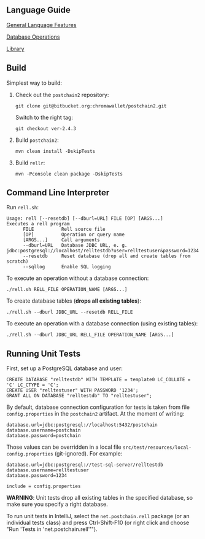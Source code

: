 ## Language Guide

[General Language Features](doc/guide/general.rst)

[Database Operations](doc/guide/database.rst)

[Library](doc/guide/library.rst)

## Build

Simplest way to build:

1. Check out the `postchain2` repository:  
    ```
    git clone git@bitbucket.org:chromawallet/postchain2.git
    ```  
    Switch to the right tag:  
    ```
    git checkout ver-2.4.3
    ```
2. Build `postchain2`:  
    ```
    mvn clean install -DskipTests
    ```
3. Build `rellr`:  
    ```
    mvn -Pconsole clean package -DskipTests
    ```

## Command Line Interpreter

Run `rell.sh`:

```
Usage: rell [--resetdb] [--dburl=URL] FILE [OP] [ARGS...]
Executes a rell program
      FILE          Rell source file
      [OP]          Operation or query name
      [ARGS...]     Call arguments
      --dburl=URL   Database JDBC URL, e. g. jdbc:postgresql://localhost/relltestdb?user=relltestuser&password=1234
      --resetdb     Reset database (drop all and create tables from scratch)
      --sqllog      Enable SQL logging
```

To execute an operation without a database connection:

```
./rell.sh RELL_FILE OPERATION_NAME [ARGS...]
```

To create database tables (**drops all existing tables**):

```
./rell.sh --dburl JDBC_URL --resetdb RELL_FILE
```

To execute an operation with a database connection (using existing tables):

```
./rell.sh --dburl JDBC_URL RELL_FILE OPERATION_NAME [ARGS...]
```

## Running Unit Tests

First, set up a PostgreSQL database and user:

```
CREATE DATABASE "relltestdb" WITH TEMPLATE = template0 LC_COLLATE = 'C' LC_CTYPE = 'C';
CREATE USER "relltestuser" WITH PASSWORD '1234';
GRANT ALL ON DATABASE "relltestdb" TO "relltestuser";
```

By default, database connection configuration for tests is taken from file `config.properties` in the `postchain2` artifact. At the moment of writing:

```
database.url=jdbc:postgresql://localhost:5432/postchain
database.username=postchain
database.password=postchain
```

Those values can be overridden in a local file `src/test/resources/local-config.properties` (git-ignored). For example:

```
database.url=jdbc:postgresql://test-sql-server/relltestdb
database.username=relltestuser
database.password=1234

include = config.properties
```

**WARNING**: Unit tests drop all existing tables in the specified database, so make sure you specify a right database.

To run unit tests in IntelliJ, select the `net.postchain.rell` package (or an individual tests class) and press Ctrl-Shift-F10 (or right click and choose "Run 'Tests in 'net.postchain.rell''").
